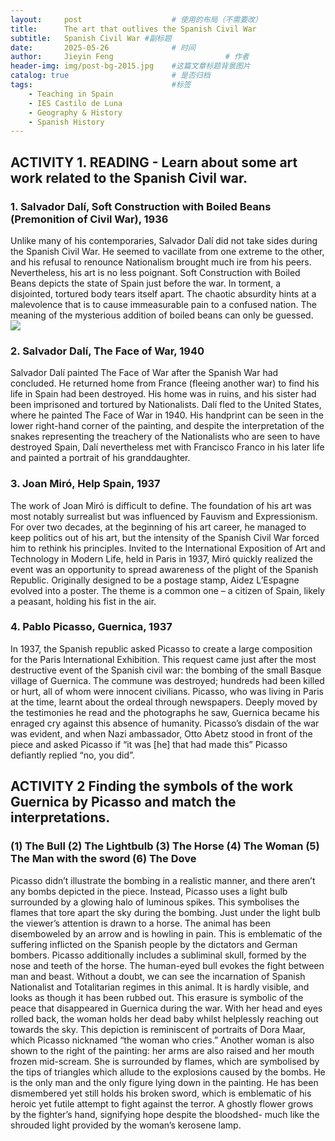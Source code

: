 ```yaml
---
layout:     post   				    # 使用的布局（不需要改）
title:      The art that outlives the Spanish Civil War 				# 标题 
subtitle:   Spanish Civil War #副标题
date:       2025-05-26 				# 时间
author:     Jieyin Feng 						# 作者
header-img: img/post-bg-2015.jpg 	#这篇文章标题背景图片
catalog: true 						# 是否归档
tags:								#标签
    - Teaching in Spain 
    - IES Castilo de Luna
    - Geography & History
    - Spanish History
---
```


## ACTIVITY 1.  READING - Learn about some art work related to the Spanish Civil war.
### 1. Salvador Dalí, Soft Construction with Boiled Beans (Premonition of Civil War), 1936
Unlike many of his contemporaries, Salvador Dalí did not take sides during the Spanish Civil War. He seemed to vacillate from one extreme to the other, and his refusal to renounce Nationalism brought much ire from his peers. Nevertheless, his art is no less poignant. Soft Construction with Boiled Beans depicts the state of Spain just before the war. In torment, a disjointed, tortured body tears itself apart. The chaotic absurdity hints at a malevolence that is to cause immeasurable pain to a confused nation. The meaning of the mysterious addition of boiled beans can only be guessed.
![](https://www.arthistoryproject.com/artists/salvador-dali/soft-construction-with-boiled-beans/)

###  2. Salvador Dalí, The Face of War, 1940
Salvador Dalí painted The Face of War after the Spanish War had concluded. He returned home from France (fleeing another war) to find his life in Spain had been destroyed. His home was in ruins, and his sister had been imprisoned and tortured by Nationalists. Dalí fled to the United States, where he painted The Face of War in 1940. His handprint can be seen in the lower right-hand corner of the painting, and despite the interpretation of the snakes representing the treachery of the Nationalists who are seen to have destroyed Spain, Dalí nevertheless met with Francisco Franco in his later life and painted a portrait of his granddaughter.

### 3. Joan Miró, Help Spain, 1937
The work of Joan Miró is difficult to define. The foundation of his art was most notably surrealist but was influenced by Fauvism and Expressionism. For over two decades, at the beginning of his art career, he managed to keep politics out of his art, but the intensity of the Spanish Civil War forced him to rethink his principles. Invited to the International Exposition of Art and Technology in Modern Life, held in Paris in 1937, Miró quickly realized the event was an opportunity to spread awareness of the plight of the Spanish Republic. Originally designed to be a postage stamp, Aidez L’Espagne evolved into a poster. The theme is a common one – a citizen of Spain, likely a peasant, holding his fist in the air. 

### 4. Pablo Picasso, Guernica, 1937
In 1937, the Spanish republic asked Picasso to create a large composition for the Paris International Exhibition. This request came just after the most destructive event of the Spanish civil war: the bombing of the small Basque village of Guernica. The commune was destroyed; hundreds had been killed or hurt, all of whom were innocent civilians. Picasso, who was living in Paris at the time, learnt about the ordeal through newspapers. Deeply moved by the testimonies he read and the photographs he saw, Guernica became his enraged cry against this absence of humanity. Picasso’s disdain of the war was evident, and when Nazi ambassador, Otto Abetz stood in front of the piece and asked Picasso if “it was [he] that had made this” Picasso defiantly replied “no, you did”.

## ACTIVITY 2 Finding the symbols of the work Guernica by Picasso and match the interpretations.
### (1) The Bull   (2) The Lightbulb   (3) The Horse   (4) The Woman   (5) The Man with the sword    (6) The Dove

Picasso didn’t illustrate the bombing in a realistic manner, and there aren’t any bombs depicted in the piece. Instead, Picasso uses a light bulb surrounded by a glowing halo of luminous spikes. This symbolises the flames that tore apart the sky during the bombing.
Just under the light bulb the viewer’s attention is drawn to a horse. The animal has been disemboweled by an arrow and is howling in pain. This is emblematic of the suffering inflicted on the Spanish people by the dictators and German bombers. Picasso additionally includes a subliminal skull, formed by the nose and teeth of the horse.
The human-eyed bull evokes the fight between man and beast. Without a doubt, we can see the incarnation of Spanish Nationalist and Totalitarian regimes in this animal.
It is hardly visible, and looks as though it has been rubbed out. This erasure is symbolic of the peace that disappeared in Guernica during the war.
With her head and eyes rolled back, the woman holds her dead baby whilst helplessly reaching out towards the sky.  This depiction is reminiscent of portraits of Dora Maar, which Picasso nicknamed “the woman who cries.” Another woman is also shown to the right of the painting: her arms are also raised and her mouth frozen mid-scream. She is surrounded by flames, which are symbolised by the tips of triangles which allude to the explosions caused by the bombs.
He is the only man and the only figure lying down in the painting. He has been dismembered yet still holds his broken sword, which is emblematic of his heroic yet futile attempt to fight against the terror. A ghostly flower grows by the fighter’s hand, signifying hope despite the bloodshed- much like the shrouded light provided by the woman’s kerosene lamp.

